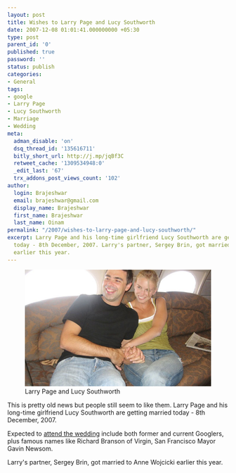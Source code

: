 ```yaml
---
layout: post
title: Wishes to Larry Page and Lucy Southworth
date: 2007-12-08 01:01:41.000000000 +05:30
type: post
parent_id: '0'
published: true
password: ''
status: publish
categories:
- General
tags:
- google
- Larry Page
- Lucy Southworth
- Marriage
- Wedding
meta:
  adman_disable: 'on'
  dsq_thread_id: '135616711'
  bitly_short_url: http://j.mp/jqBf3C
  retweet_cache: '1309534948:0'
  _edit_last: '67'
  trx_addons_post_views_count: '102'
author:
  login: Brajeshwar
  email: brajeshwar@gmail.com
  display_name: Brajeshwar
  first_name: Brajeshwar
  last_name: Oinam
permalink: "/2007/wishes-to-larry-page-and-lucy-southworth/"
excerpt: Larry Page and his long-time girlfriend Lucy Southworth are getting married
  today - 8th December, 2007. Larry's partner, Sergey Brin, got married to Anne Wojcicki
  earlier this year.
---
```

<figure><img src="/static/2007/12/larry-page-lucy-southworth.jpg" alt="Larry Page and Lucy Southworth" /><br />
<figcaption>Larry Page and Lucy Southworth</figcaption>
</figure>
<p>This is pretty old news but people still seem to like them. Larry Page and his long-time girlfriend Lucy Southworth are getting married today - 8th December, 2007.</p>
<p>Expected to <a href="http://www.sfgate.com/cgi-bin/article.cgi?f=/c/a/2007/11/13/BUV6TB3HH.DTL">attend the wedding</a> include both former and current Googlers, plus famous names like Richard Branson of Virgin, San Francisco Mayor Gavin Newsom.</p>
<p>Larry's partner, Sergey Brin, got married to Anne Wojcicki earlier this year.</p>
